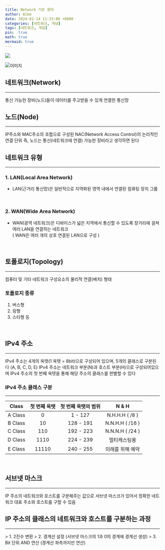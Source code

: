 ```yaml
---
title: Network 기초 용어
author: Alme
date: 2024-01-14 11:33:00 +0800
categories: [네트워크, 개념]
tags: [네트워크, 개념]
pin:  true
math: true
mermaid: true
---
```


<img src="https://raw.githubusercontent.com/Aloemaesil/aloemaesil.github.io/91a20d3c0664f3fceb9ba24cce20504cc3b761de/_posts/images/20240114/test.png">

![이미지](https://raw.githubusercontent.com/Aloemaesil/aloemaesil.github.io/91a20d3c0664f3fceb9ba24cce20504cc3b761de/_posts/images/20240114/test.png)

## 네트워크(Network)
<hr>
통신 가능한 장비(노드)들이 데이터를 주고받을 수 있게 연결한 통신망  

<br>

## 노드(Node)
<hr>
IP주소와 MAC주소의 조합으로 구성된 NAC(Network Access Control)의 논리적인 연결 단위  
즉, 노드는 통신(네트워크에 연결) 가능한 장비라고 생각하면 된다  

<br>

## 네트워크 유형
<hr>

### 1. LAN(Local Area Network)  
- LAN(근거리 통신망)은 일반적으로 지역화된 영역 내에서 연결된 컴퓨팅 장치 그룹  
<br>

### 2. WAN(Wide Area Network)  
- WAN(광역 네트워크)은 디바이스가 넓은 지역에서 통신할 수 있도록 장거리에 걸쳐 여러 LAN을 연결하는 네트워크  
( WAN은 여러 개의 상호 연결된 LAN으로 구성 )

<br>

## 토폴로지(Topology)
<hr>
컴퓨터 및 기타 네트워크 구성요소의 물리적 연결(배치) 형태

### 토폴로지 종류
> 
1. 버스형
2. 링형
3. 스타형 등
<br>


## IPv4 주소
<hr>
IPv4 주소는 4개의 옥탯(1 옥탯 = 8bit)으로 구성되어 있으며, 5개의 클래스로 구분된다 (A, B, C, D, E)  
IPv4 주소는 네트워크 부분(N)과 호스트 부분(H)으로 구성되어있으며 IPv4 주소의 첫 번째 옥탯을 통해 해당 주소의 클래스를 판별할 수 있다  

### IPv4 주소 클래스 구분
<hr>

| Class   | 첫 번째 옥탯 |첫 번째 옥탯의 범위 | N & H          |
|:-------:|:---------:|:--------------:|:--------------:|
| A Class |    0      | 1 - 127        | N.H.H.H ( /8 ) |
| B Class |    10     | 128 - 191      | N.N.H.H ( /16 )|
| C Class |   110     | 192 - 223      | N.N.N.H ( /24 )|
| D Class |   1110    | 224 - 239      | 멀티캐스팅용      |
| E Class |  11110    | 240 - 255      | 미래를 위해 예약   | 

<br>

## 서브넷 마스크
<hr>
IP 주소의 네트워크와 호스트를 구분해주는 값으로 서브넷 마스크가 있어서 정확한 네트워크 대표 주소와 호스트를 구할 수 있음

<br>

## IP 주소의 클래스의 네트워크와 호스트를 구분하는 과정
<hr>
  > 1. 2진수 변환
  > 2. 경계선 설정 (서브넷 마스크의 1과 0의 경계에 경계선 생성)
  > 3. Bit 단위 AND 연산 (경계선 좌측까지만 연산)
